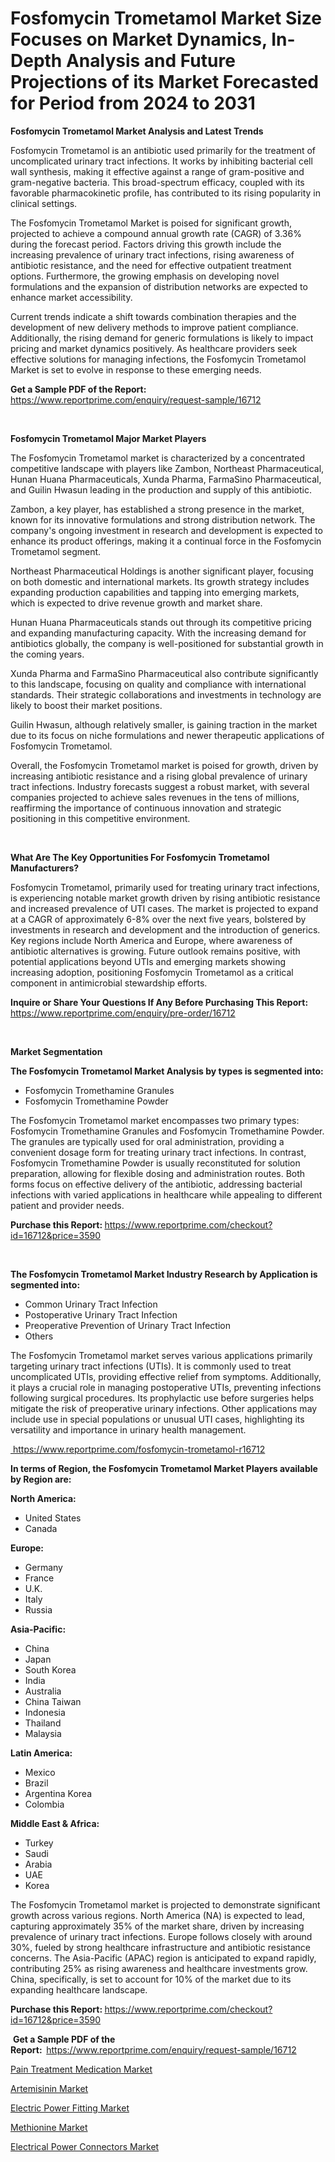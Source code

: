 <p><h1>Fosfomycin Trometamol Market Size Focuses on Market Dynamics, In-Depth Analysis and Future Projections of its Market Forecasted for Period from 2024 to 2031</h1></p><p><strong>Fosfomycin Trometamol Market Analysis and Latest Trends</strong></p>
<p><p>Fosfomycin Trometamol is an antibiotic used primarily for the treatment of uncomplicated urinary tract infections. It works by inhibiting bacterial cell wall synthesis, making it effective against a range of gram-positive and gram-negative bacteria. This broad-spectrum efficacy, coupled with its favorable pharmacokinetic profile, has contributed to its rising popularity in clinical settings.</p><p>The Fosfomycin Trometamol Market is poised for significant growth, projected to achieve a compound annual growth rate (CAGR) of 3.36% during the forecast period. Factors driving this growth include the increasing prevalence of urinary tract infections, rising awareness of antibiotic resistance, and the need for effective outpatient treatment options. Furthermore, the growing emphasis on developing novel formulations and the expansion of distribution networks are expected to enhance market accessibility.</p><p>Current trends indicate a shift towards combination therapies and the development of new delivery methods to improve patient compliance. Additionally, the rising demand for generic formulations is likely to impact pricing and market dynamics positively. As healthcare providers seek effective solutions for managing infections, the Fosfomycin Trometamol Market is set to evolve in response to these emerging needs.</p></p>
<p><strong>Get a Sample PDF of the Report:&nbsp;</strong> <a href="https://www.reportprime.com/enquiry/request-sample/16712?utm_campaign=63&utm_medium=2&utm_source=Github&utm_content=ia&utm_term=27112024&utm_id=fosfomycin-trometamol">https://www.reportprime.com/enquiry/request-sample/16712</a></p>
<p>&nbsp;</p>
<p><strong>Fosfomycin Trometamol Major Market Players</strong></p>
<p><p>The Fosfomycin Trometamol market is characterized by a concentrated competitive landscape with players like Zambon, Northeast Pharmaceutical, Hunan Huana Pharmaceuticals, Xunda Pharma, FarmaSino Pharmaceutical, and Guilin Hwasun leading in the production and supply of this antibiotic. </p><p>Zambon, a key player, has established a strong presence in the market, known for its innovative formulations and strong distribution network. The company's ongoing investment in research and development is expected to enhance its product offerings, making it a continual force in the Fosfomycin Trometamol segment. </p><p>Northeast Pharmaceutical Holdings is another significant player, focusing on both domestic and international markets. Its growth strategy includes expanding production capabilities and tapping into emerging markets, which is expected to drive revenue growth and market share.</p><p>Hunan Huana Pharmaceuticals stands out through its competitive pricing and expanding manufacturing capacity. With the increasing demand for antibiotics globally, the company is well-positioned for substantial growth in the coming years.</p><p>Xunda Pharma and FarmaSino Pharmaceutical also contribute significantly to this landscape, focusing on quality and compliance with international standards. Their strategic collaborations and investments in technology are likely to boost their market positions.</p><p>Guilin Hwasun, although relatively smaller, is gaining traction in the market due to its focus on niche formulations and newer therapeutic applications of Fosfomycin Trometamol.</p><p>Overall, the Fosfomycin Trometamol market is poised for growth, driven by increasing antibiotic resistance and a rising global prevalence of urinary tract infections. Industry forecasts suggest a robust market, with several companies projected to achieve sales revenues in the tens of millions, reaffirming the importance of continuous innovation and strategic positioning in this competitive environment.</p></p>
<p>&nbsp;</p>
<p><strong>What Are The Key Opportunities For Fosfomycin Trometamol Manufacturers?</strong></p>
<p><p>Fosfomycin Trometamol, primarily used for treating urinary tract infections, is experiencing notable market growth driven by rising antibiotic resistance and increased prevalence of UTI cases. The market is projected to expand at a CAGR of approximately 6-8% over the next five years, bolstered by investments in research and development and the introduction of generics. Key regions include North America and Europe, where awareness of antibiotic alternatives is growing. Future outlook remains positive, with potential applications beyond UTIs and emerging markets showing increasing adoption, positioning Fosfomycin Trometamol as a critical component in antimicrobial stewardship efforts.</p></p>
<p><strong>Inquire or Share Your Questions If Any Before Purchasing This Report:</strong> <a href="https://www.reportprime.com/enquiry/pre-order/16712?utm_campaign=63&utm_medium=2&utm_source=Github&utm_content=ia&utm_term=27112024&utm_id=fosfomycin-trometamol">https://www.reportprime.com/enquiry/pre-order/16712</a></p>
<p>&nbsp;</p>
<p><strong>Market Segmentation</strong></p>
<p><strong>The Fosfomycin Trometamol Market Analysis by types is segmented into:</strong></p>
<p><ul><li>Fosfomycin Tromethamine Granules</li><li>Fosfomycin Tromethamine Powder</li></ul></p>
<p><p>The Fosfomycin Trometamol market encompasses two primary types: Fosfomycin Tromethamine Granules and Fosfomycin Tromethamine Powder. The granules are typically used for oral administration, providing a convenient dosage form for treating urinary tract infections. In contrast, Fosfomycin Tromethamine Powder is usually reconstituted for solution preparation, allowing for flexible dosing and administration routes. Both forms focus on effective delivery of the antibiotic, addressing bacterial infections with varied applications in healthcare while appealing to different patient and provider needs.</p></p>
<p><strong>Purchase this Report:&nbsp;</strong><a href="https://www.reportprime.com/checkout?id=16712&price=3590&utm_campaign=63&utm_medium=2&utm_source=Github&utm_content=ia&utm_term=27112024&utm_id=fosfomycin-trometamol">https://www.reportprime.com/checkout?id=16712&price=3590</a></p>
<p>&nbsp;</p>
<p><strong>The Fosfomycin Trometamol Market Industry Research by Application is segmented into:</strong></p>
<p><ul><li>Common Urinary Tract Infection</li><li>Postoperative Urinary Tract Infection</li><li>Preoperative Prevention of Urinary Tract Infection</li><li>Others</li></ul></p>
<p><p>The Fosfomycin Trometamol market serves various applications primarily targeting urinary tract infections (UTIs). It is commonly used to treat uncomplicated UTIs, providing effective relief from symptoms. Additionally, it plays a crucial role in managing postoperative UTIs, preventing infections following surgical procedures. Its prophylactic use before surgeries helps mitigate the risk of preoperative urinary infections. Other applications may include use in special populations or unusual UTI cases, highlighting its versatility and importance in urinary health management.</p></p>
<p><a href="https://www.reportprime.com/fosfomycin-trometamol-r16712?utm_campaign=63&utm_medium=2&utm_source=Github&utm_content=ia&utm_term=27112024&utm_id=fosfomycin-trometamol">&nbsp;https://www.reportprime.com/fosfomycin-trometamol-r16712</a></p>
<p><strong>In terms of Region, the Fosfomycin Trometamol Market Players available by Region are:</strong></p>
<p>
    <p> <strong> North America: </strong>
        <ul>
            <li>United States</li>
            <li>Canada</li>
        </ul>
        </p> 
    <p> <strong> Europe: </strong>
        <ul>
            <li>Germany</li>
            <li>France</li>
            <li>U.K.</li>
            <li>Italy</li>
            <li>Russia</li>
        </ul>
        </p> 
    <p> <strong> Asia-Pacific: </strong>
        <ul>
            <li>China</li>
            <li>Japan</li>
            <li>South Korea</li>
            <li>India</li>
            <li>Australia</li>
            <li>China Taiwan</li>
            <li>Indonesia</li>
            <li>Thailand</li>
            <li>Malaysia</li>
        </ul>
        </p> 
    <p> <strong> Latin America: </strong>
        <ul>
            <li>Mexico</li>
            <li>Brazil</li>
            <li>Argentina Korea</li>
            <li>Colombia</li>
        </ul>
        </p> 
    <p> <strong> Middle East & Africa: </strong>
        <ul>
            <li>Turkey</li>
            <li>Saudi</li>
            <li>Arabia</li>
            <li>UAE</li>
            <li>Korea</li>
        </ul>
    </p>
    </p>
<p><p>The Fosfomycin Trometamol market is projected to demonstrate significant growth across various regions. North America (NA) is expected to lead, capturing approximately 35% of the market share, driven by increasing prevalence of urinary tract infections. Europe follows closely with around 30%, fueled by strong healthcare infrastructure and antibiotic resistance concerns. The Asia-Pacific (APAC) region is anticipated to expand rapidly, contributing 25% as rising awareness and healthcare investments grow. China, specifically, is set to account for 10% of the market due to its expanding healthcare landscape.</p></p>
<p><strong>Purchase this Report: </strong><a href="https://www.reportprime.com/checkout?id=16712&price=3590&utm_campaign=63&utm_medium=2&utm_source=Github&utm_content=ia&utm_term=27112024&utm_id=fosfomycin-trometamol">https://www.reportprime.com/checkout?id=16712&price=3590</a></p>
<p>&nbsp;<strong>Get a Sample PDF of the Report:&nbsp;&nbsp;</strong><a href="https://www.reportprime.com/enquiry/request-sample/16712?utm_campaign=63&utm_medium=2&utm_source=Github&utm_content=ia&utm_term=27112024&utm_id=fosfomycin-trometamol">https://www.reportprime.com/enquiry/request-sample/16712</a></p>
<p><strong></strong></p>
<p><p><a href="https://issuu.com/reportprime-2/docs/pain-treatment-medication-market-si_dadc3c1d0d8047?utm_campaign=63&utm_medium=2&utm_source=Github&utm_content=ia&utm_term=27112024&utm_id=fosfomycin-trometamol">Pain Treatment Medication Market</a></p><p><a href="https://github.com/ygfu6u/Market-Research-Report-List-1/blob/main/artemisinin-market.md?utm_campaign=63&utm_medium=2&utm_source=Github&utm_content=ia&utm_term=27112024&utm_id=fosfomycin-trometamol">Artemisinin Market</a></p><p><a href="https://www.linkedin.com/pulse/global-electric-power-fitting-market-share-growth-opportunities-ux7he?utm_campaign=63&utm_medium=2&utm_source=Github&utm_content=ia&utm_term=27112024&utm_id=fosfomycin-trometamol">Electric Power Fitting Market</a></p><p><a href="https://github.com/JubayerMia832/Market-Research-Report-List-1/blob/main/methionine-market.md?utm_campaign=63&utm_medium=2&utm_source=Github&utm_content=ia&utm_term=27112024&utm_id=fosfomycin-trometamol">Methionine Market</a></p><p><a href="https://www.linkedin.com/pulse/electrical-power-connectors-market-segmentation-geographical-8am4e?utm_campaign=63&utm_medium=2&utm_source=Github&utm_content=ia&utm_term=27112024&utm_id=fosfomycin-trometamol">Electrical Power Connectors Market</a></p></p>